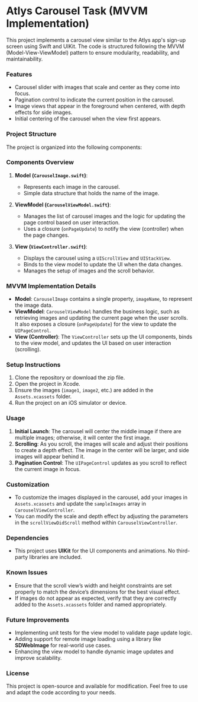 # Atlys Carousel Task (MVVM Implementation)

This project implements a carousel view similar to the Atlys app's sign-up screen using Swift and UIKit. The code is structured following the MVVM (Model-View-ViewModel) pattern to ensure modularity, readability, and maintainability.

### Features
- Carousel slider with images that scale and center as they come into focus.
- Pagination control to indicate the current position in the carousel.
- Image views that appear in the foreground when centered, with depth effects for side images.
- Initial centering of the carousel when the view first appears.

### Project Structure
The project is organized into the following components:


### Components Overview

1. **Model (`CarouselImage.swift`)**:
   - Represents each image in the carousel.
   - Simple data structure that holds the name of the image.

2. **ViewModel (`CarouselViewModel.swift`)**:
   - Manages the list of carousel images and the logic for updating the page control based on user interaction.
   - Uses a closure (`onPageUpdate`) to notify the view (controller) when the page changes.

3. **View (`ViewController.swift`)**:
   - Displays the carousel using a `UIScrollView` and `UIStackView`.
   - Binds to the view model to update the UI when the data changes.
   - Manages the setup of images and the scroll behavior.

### MVVM Implementation Details

- **Model**: `CarouselImage` contains a single property, `imageName`, to represent the image data.
- **ViewModel**: `CarouselViewModel` handles the business logic, such as retrieving images and updating the current page when the user scrolls. It also exposes a closure (`onPageUpdate`) for the view to update the `UIPageControl`.
- **View (Controller)**: The `ViewController` sets up the UI components, binds to the view model, and updates the UI based on user interaction (scrolling).

### Setup Instructions

1. Clone the repository or download the zip file.
2. Open the project in Xcode.
3. Ensure the images (`image1`, `image2`, etc.) are added in the `Assets.xcassets` folder.
4. Run the project on an iOS simulator or device.

### Usage

1. **Initial Launch**: The carousel will center the middle image if there are multiple images; otherwise, it will center the first image.
2. **Scrolling**: As you scroll, the images will scale and adjust their positions to create a depth effect. The image in the center will be larger, and side images will appear behind it.
3. **Pagination Control**: The `UIPageControl` updates as you scroll to reflect the current image in focus.

### Customization

- To customize the images displayed in the carousel, add your images in `Assets.xcassets` and update the `sampleImages` array in `CarouselViewController`.
- You can modify the scale and depth effect by adjusting the parameters in the `scrollViewDidScroll` method within `CarouselViewController`.

### Dependencies

- This project uses **UIKit** for the UI components and animations. No third-party libraries are included.

### Known Issues

- Ensure that the scroll view’s width and height constraints are set properly to match the device’s dimensions for the best visual effect.
- If images do not appear as expected, verify that they are correctly added to the `Assets.xcassets` folder and named appropriately.

### Future Improvements

- Implementing unit tests for the view model to validate page update logic.
- Adding support for remote image loading using a library like **SDWebImage** for real-world use cases.
- Enhancing the view model to handle dynamic image updates and improve scalability.

### License

This project is open-source and available for modification. Feel free to use and adapt the code according to your needs.
